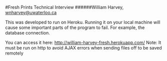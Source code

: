 #Fresh Prints Technical Interview
######William Harvey, wnharvey@uwaterloo.ca

This was developed to run on Heroku. Running it on your local machine will cause some important parts of the program to fail.
For example, the database connection.

You can access it here: http://william-harvey-fresh.herokuapp.com/
Note: It must be run on http to avoid AJAX errors when sending files off to be saved remotely

